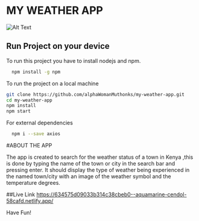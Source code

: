 
# MY WEATHER APP

![Alt Text](https://media2.giphy.com/media/NKGEuGjD7R8IOC6qKV/giphy.gif?cid=790b7611088f86079aee36da78a3fe9545297e3d5099bb4a&rid=giphy.gif&ct=g)


## Run Project on your device

To run this project you have to install nodejs and npm.

```bash
  npm install -g npm
```
To run the project on a local machine

```sh
git clone https://github.com/alphaWomanMuthonks/my-weather-app.git
cd my-weather-app
npm install
npm start
```
For external dependencies

  
```bash
  npm i --save axios 
```
#ABOUT THE APP

The app is created to search for the weather status of a town in Kenya ,this is done by typing the name of the town or city in the search bar and pressing enter.
It should display the type of weather being experienced in the named town/city with an image of the weather symbol and the temperature degrees.

##Live Link
https://634575d09033b314c38cbeb0--aquamarine-cendol-58cafd.netlify.app/

Have Fun!


  
